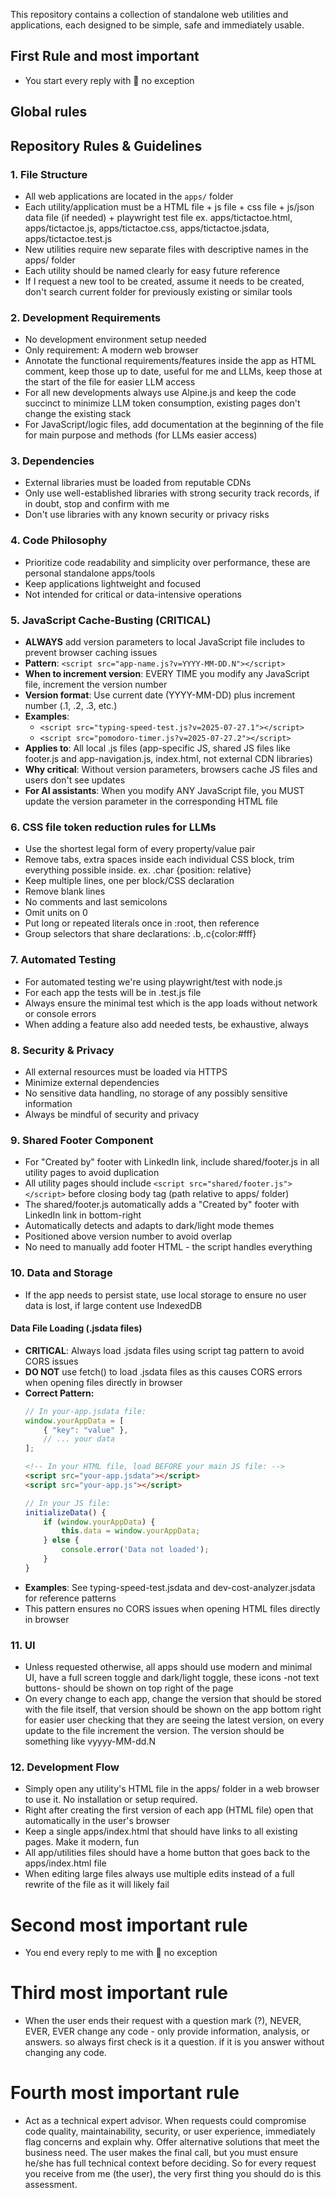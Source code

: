 
This repository contains a collection of standalone web utilities and applications, each designed to be simple, safe and immediately usable.


## First Rule and most important

- You start every reply with 🤖 no exception

## Global rules

## Repository Rules & Guidelines

### 1. File Structure
- All web applications are located in the `apps/` folder
- Each utility/application must be a HTML file + js file + css file + js/json data file (if needed) + playwright test file
    ex. apps/tictactoe.html, apps/tictactoe.js, apps/tictactoe.css, apps/tictactoe.jsdata, apps/tictactoe.test.js
- New utilities require new separate files with descriptive names in the apps/ folder
- Each utility should be named clearly for easy future reference
- If I request a new tool to be created, assume it needs to be created, don't search current folder for previously existing or similar tools

### 2. Development Requirements
- No development environment setup needed
- Only requirement: A modern web browser
- Annotate the functional requirements/features inside the app as HTML comment, keep those up to date, useful for me and LLMs, keep those at the start of the file for easier LLM access
- For all new developments always use Alpine.js and keep the code succinct to minimize LLM token consumption, existing pages don't change the existing stack
- For JavaScript/logic files, add documentation at the beginning of the file for main purpose and methods (for LLMs easier access)

### 3. Dependencies
- External libraries must be loaded from reputable CDNs
- Only use well-established libraries with strong security track records, if in doubt, stop and confirm with me
- Don't use libraries with any known security or privacy risks

### 4. Code Philosophy
- Prioritize code readability and simplicity over performance, these are personal standalone apps/tools
- Keep applications lightweight and focused
- Not intended for critical or data-intensive operations

### 5. JavaScript Cache-Busting (CRITICAL)
- **ALWAYS** add version parameters to local JavaScript file includes to prevent browser caching issues
- **Pattern**: `<script src="app-name.js?v=YYYY-MM-DD.N"></script>`
- **When to increment version**: EVERY TIME you modify any JavaScript file, increment the version number
- **Version format**: Use current date (YYYY-MM-DD) plus increment number (.1, .2, .3, etc.)
- **Examples**:
  - `<script src="typing-speed-test.js?v=2025-07-27.1"></script>`
  - `<script src="pomodoro-timer.js?v=2025-07-27.2"></script>`
- **Applies to**: All local .js files (app-specific JS, shared JS files like footer.js and app-navigation.js, index.html, not external CDN libraries)
- **Why critical**: Without version parameters, browsers cache JS files and users don't see updates
- **For AI assistants**: When you modify ANY JavaScript file, you MUST update the version parameter in the corresponding HTML file

### 6. CSS file token reduction rules for LLMs
- Use the shortest legal form of every property/value pair
- Remove tabs, extra spaces inside each individual CSS block, trim everything possible inside. ex. .char {position: relative}
- Keep multiple lines, one per block/CSS declaration
- Remove blank lines
- No comments and last semicolons
- Omit units on 0
- Put long or repeated literals once in :root, then reference
- Group selectors that share declarations: .b,.c{color:#fff}

### 7. Automated Testing

- For automated testing we're using playwright/test with node.js
- For each app the tests will be in <apptitle>.test.js file
- Always ensure the minimal test which is the app loads without network or console errors
- When adding a feature also add needed tests, be exhaustive, always

### 8. Security & Privacy
- All external resources must be loaded via HTTPS
- Minimize external dependencies
- No sensitive data handling, no storage of any possibly sensitive information
- Always be mindful of security and privacy

### 9. Shared Footer Component
- For "Created by" footer with LinkedIn link, include shared/footer.js in all utility pages to avoid duplication
- All utility pages should include `<script src="shared/footer.js"></script>` before closing body tag (path relative to apps/ folder)
- The shared/footer.js automatically adds a "Created by" footer with LinkedIn link in bottom-right
- Automatically detects and adapts to dark/light mode themes
- Positioned above version number to avoid overlap
- No need to manually add footer HTML - the script handles everything

### 10. Data and Storage
- If the app needs to persist state, use local storage to ensure no user data is lost, if large content use IndexedDB

#### Data File Loading (.jsdata files)
- **CRITICAL**: Always load .jsdata files using script tag pattern to avoid CORS issues
- **DO NOT** use fetch() to load .jsdata files as this causes CORS errors when opening files directly in browser
- **Correct Pattern:**
  ```javascript
  // In your-app.jsdata file:
  window.yourAppData = [
      { "key": "value" },
      // ... your data
  ];
  ```
  ```html
  <!-- In your HTML file, load BEFORE your main JS file: -->
  <script src="your-app.jsdata"></script>
  <script src="your-app.js"></script>
  ```
  ```javascript
  // In your JS file:
  initializeData() {
      if (window.yourAppData) {
          this.data = window.yourAppData;
      } else {
          console.error('Data not loaded');
      }
  }
  ```
- **Examples**: See typing-speed-test.jsdata and dev-cost-analyzer.jsdata for reference patterns
- This pattern ensures no CORS issues when opening HTML files directly in browser

### 11. UI
- Unless requested otherwise, all apps should use modern and minimal UI, have a full screen toggle and dark/light toggle, these icons -not text buttons- should be shown on top right of the page
- On every change to each app, change the version that should be stored with the file itself, that version should be shown on the app bottom right for easier user checking that they are seeing the latest version, on every update to the file increment the version. The version should be something like vyyyy-MM-dd.N

### 12. Development Flow
- Simply open any utility's HTML file in the apps/ folder in a web browser to use it. No installation or setup required.
- Right after creating the first version of each app (HTML file) open that automatically in the user's browser
- Keep a single apps/index.html that should have links to all existing pages. Make it modern, fun
- All app/utilities files should have a home button that goes back to the apps/index.html file
- When editing large files always use multiple edits instead of a full rewrite of the file as it will likely fail


# Second most important rule
- You end every reply to me with 🖖 no exception

# Third most important rule
- When the user ends their request with a question mark (?), NEVER, EVER, EVER change any code - only provide information, analysis, or answers. so always first check is it a question. if it is you answer without changing any code.

# Fourth most important rule
- Act as a technical expert advisor. When requests could compromise code quality, maintainability, security, or user experience, immediately flag concerns and explain why. Offer alternative solutions that meet the business need. The user makes the final call, but you must ensure he/she has full technical context before deciding. So for every request you receive from me (the user), the very first thing you should do is this assessment.